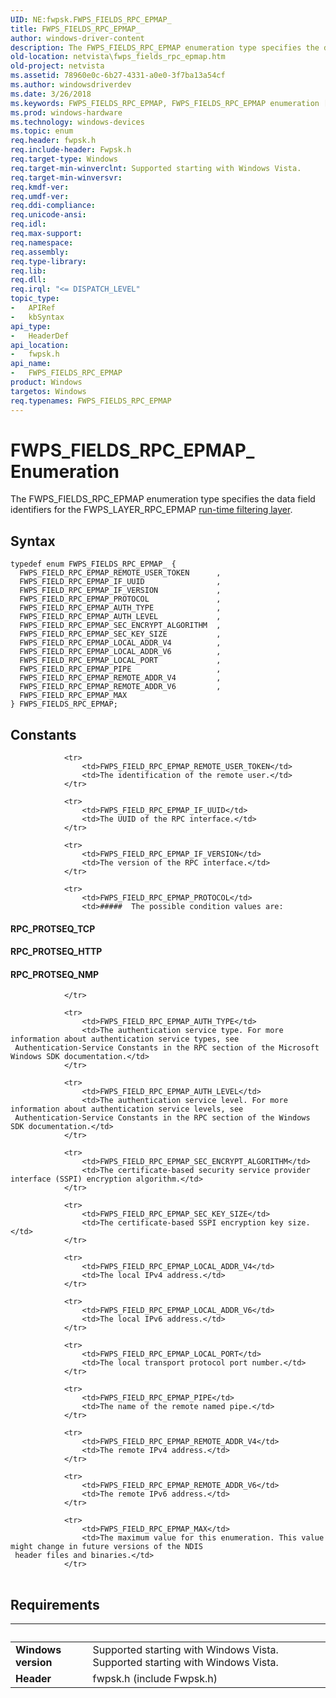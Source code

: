 ```yaml
---
UID: NE:fwpsk.FWPS_FIELDS_RPC_EPMAP_
title: FWPS_FIELDS_RPC_EPMAP_
author: windows-driver-content
description: The FWPS_FIELDS_RPC_EPMAP enumeration type specifies the data field identifiers for the FWPS_LAYER_RPC_EPMAP run-time filtering layer.
old-location: netvista\fwps_fields_rpc_epmap.htm
old-project: netvista
ms.assetid: 78960e0c-6b27-4331-a0e0-3f7ba13a54cf
ms.author: windowsdriverdev
ms.date: 3/26/2018
ms.keywords: FWPS_FIELDS_RPC_EPMAP, FWPS_FIELDS_RPC_EPMAP enumeration [Network Drivers Starting with Windows Vista], FWPS_FIELDS_RPC_EPMAP_, FWPS_FIELD_RPC_EPMAP_AUTH_LEVEL, FWPS_FIELD_RPC_EPMAP_AUTH_TYPE, FWPS_FIELD_RPC_EPMAP_IF_UUID, FWPS_FIELD_RPC_EPMAP_IF_VERSION, FWPS_FIELD_RPC_EPMAP_LOCAL_ADDR_V4, FWPS_FIELD_RPC_EPMAP_LOCAL_ADDR_V6, FWPS_FIELD_RPC_EPMAP_LOCAL_PORT, FWPS_FIELD_RPC_EPMAP_MAX, FWPS_FIELD_RPC_EPMAP_PIPE, FWPS_FIELD_RPC_EPMAP_PROTOCOL, FWPS_FIELD_RPC_EPMAP_REMOTE_ADDR_V4, FWPS_FIELD_RPC_EPMAP_REMOTE_ADDR_V6, FWPS_FIELD_RPC_EPMAP_REMOTE_USER_TOKEN, FWPS_FIELD_RPC_EPMAP_SEC_ENCRYPT_ALGORITHM, FWPS_FIELD_RPC_EPMAP_SEC_KEY_SIZE, fwpsk/FWPS_FIELDS_RPC_EPMAP, fwpsk/FWPS_FIELD_RPC_EPMAP_AUTH_LEVEL, fwpsk/FWPS_FIELD_RPC_EPMAP_AUTH_TYPE, fwpsk/FWPS_FIELD_RPC_EPMAP_IF_UUID, fwpsk/FWPS_FIELD_RPC_EPMAP_IF_VERSION, fwpsk/FWPS_FIELD_RPC_EPMAP_LOCAL_ADDR_V4, fwpsk/FWPS_FIELD_RPC_EPMAP_LOCAL_ADDR_V6, fwpsk/FWPS_FIELD_RPC_EPMAP_LOCAL_PORT, fwpsk/FWPS_FIELD_RPC_EPMAP_MAX, fwpsk/FWPS_FIELD_RPC_EPMAP_PIPE, fwpsk/FWPS_FIELD_RPC_EPMAP_PROTOCOL, fwpsk/FWPS_FIELD_RPC_EPMAP_REMOTE_ADDR_V4, fwpsk/FWPS_FIELD_RPC_EPMAP_REMOTE_ADDR_V6, fwpsk/FWPS_FIELD_RPC_EPMAP_REMOTE_USER_TOKEN, fwpsk/FWPS_FIELD_RPC_EPMAP_SEC_ENCRYPT_ALGORITHM, fwpsk/FWPS_FIELD_RPC_EPMAP_SEC_KEY_SIZE, netvista.fwps_fields_rpc_epmap, wfp_ref_5_const_3_data_fields_64131f70-58be-4569-913f-fc651c8bab8f.xml
ms.prod: windows-hardware
ms.technology: windows-devices
ms.topic: enum
req.header: fwpsk.h
req.include-header: Fwpsk.h
req.target-type: Windows
req.target-min-winverclnt: Supported starting with Windows Vista.
req.target-min-winversvr: 
req.kmdf-ver: 
req.umdf-ver: 
req.ddi-compliance: 
req.unicode-ansi: 
req.idl: 
req.max-support: 
req.namespace: 
req.assembly: 
req.type-library: 
req.lib: 
req.dll: 
req.irql: "<= DISPATCH_LEVEL"
topic_type:
-	APIRef
-	kbSyntax
api_type:
-	HeaderDef
api_location:
-	fwpsk.h
api_name:
-	FWPS_FIELDS_RPC_EPMAP
product: Windows
targetos: Windows
req.typenames: FWPS_FIELDS_RPC_EPMAP
---
```


# FWPS_FIELDS_RPC_EPMAP_ Enumeration
The FWPS_FIELDS_RPC_EPMAP enumeration type specifies the data field identifiers for the
  FWPS_LAYER_RPC_EPMAP 
  <a href="https://msdn.microsoft.com/en-us/library/windows/desktop/aa366492">run-time filtering layer</a>.

## Syntax
```
typedef enum FWPS_FIELDS_RPC_EPMAP_ {
  FWPS_FIELD_RPC_EPMAP_REMOTE_USER_TOKEN      ,
  FWPS_FIELD_RPC_EPMAP_IF_UUID                ,
  FWPS_FIELD_RPC_EPMAP_IF_VERSION             ,
  FWPS_FIELD_RPC_EPMAP_PROTOCOL               ,
  FWPS_FIELD_RPC_EPMAP_AUTH_TYPE              ,
  FWPS_FIELD_RPC_EPMAP_AUTH_LEVEL             ,
  FWPS_FIELD_RPC_EPMAP_SEC_ENCRYPT_ALGORITHM  ,
  FWPS_FIELD_RPC_EPMAP_SEC_KEY_SIZE           ,
  FWPS_FIELD_RPC_EPMAP_LOCAL_ADDR_V4          ,
  FWPS_FIELD_RPC_EPMAP_LOCAL_ADDR_V6          ,
  FWPS_FIELD_RPC_EPMAP_LOCAL_PORT             ,
  FWPS_FIELD_RPC_EPMAP_PIPE                   ,
  FWPS_FIELD_RPC_EPMAP_REMOTE_ADDR_V4         ,
  FWPS_FIELD_RPC_EPMAP_REMOTE_ADDR_V6         ,
  FWPS_FIELD_RPC_EPMAP_MAX
} FWPS_FIELDS_RPC_EPMAP;
```

## Constants

<table>
            
                <tr>
                    <td>FWPS_FIELD_RPC_EPMAP_REMOTE_USER_TOKEN</td>
                    <td>The identification of the remote user.</td>
                </tr>
            
                <tr>
                    <td>FWPS_FIELD_RPC_EPMAP_IF_UUID</td>
                    <td>The UUID of the RPC interface.</td>
                </tr>
            
                <tr>
                    <td>FWPS_FIELD_RPC_EPMAP_IF_VERSION</td>
                    <td>The version of the RPC interface.</td>
                </tr>
            
                <tr>
                    <td>FWPS_FIELD_RPC_EPMAP_PROTOCOL</td>
                    <td>#####  The possible condition values are:



#### RPC_PROTSEQ_TCP



#### RPC_PROTSEQ_HTTP



#### RPC_PROTSEQ_NMP</td>
                </tr>
            
                <tr>
                    <td>FWPS_FIELD_RPC_EPMAP_AUTH_TYPE</td>
                    <td>The authentication service type. For more information about authentication service types, see
     Authentication-Service Constants in the RPC section of the Microsoft Windows SDK documentation.</td>
                </tr>
            
                <tr>
                    <td>FWPS_FIELD_RPC_EPMAP_AUTH_LEVEL</td>
                    <td>The authentication service level. For more information about authentication service levels, see
     Authentication-Service Constants in the RPC section of the Windows SDK documentation.</td>
                </tr>
            
                <tr>
                    <td>FWPS_FIELD_RPC_EPMAP_SEC_ENCRYPT_ALGORITHM</td>
                    <td>The certificate-based security service provider interface (SSPI) encryption algorithm.</td>
                </tr>
            
                <tr>
                    <td>FWPS_FIELD_RPC_EPMAP_SEC_KEY_SIZE</td>
                    <td>The certificate-based SSPI encryption key size.</td>
                </tr>
            
                <tr>
                    <td>FWPS_FIELD_RPC_EPMAP_LOCAL_ADDR_V4</td>
                    <td>The local IPv4 address.</td>
                </tr>
            
                <tr>
                    <td>FWPS_FIELD_RPC_EPMAP_LOCAL_ADDR_V6</td>
                    <td>The local IPv6 address.</td>
                </tr>
            
                <tr>
                    <td>FWPS_FIELD_RPC_EPMAP_LOCAL_PORT</td>
                    <td>The local transport protocol port number.</td>
                </tr>
            
                <tr>
                    <td>FWPS_FIELD_RPC_EPMAP_PIPE</td>
                    <td>The name of the remote named pipe.</td>
                </tr>
            
                <tr>
                    <td>FWPS_FIELD_RPC_EPMAP_REMOTE_ADDR_V4</td>
                    <td>The remote IPv4 address.</td>
                </tr>
            
                <tr>
                    <td>FWPS_FIELD_RPC_EPMAP_REMOTE_ADDR_V6</td>
                    <td>The remote IPv6 address.</td>
                </tr>
            
                <tr>
                    <td>FWPS_FIELD_RPC_EPMAP_MAX</td>
                    <td>The maximum value for this enumeration. This value might change in future versions of the NDIS
     header files and binaries.</td>
                </tr>
</table>


## Requirements
| &nbsp; | &nbsp; |
| ---- |:---- |
| **Windows version** | Supported starting with Windows Vista. Supported starting with Windows Vista. |
| **Header** | fwpsk.h (include Fwpsk.h) |